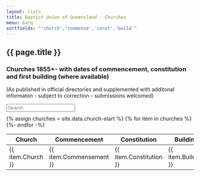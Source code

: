 ```yaml
---
layout: lists
title: Baptist Union of Queensland - Churches
menu: barq
sortfields: "'church','commense','const','build'"
---
```


## {{ page.title }}

### Churches 1855+- with dates of commencement, constitution and first building (where available)

(As published in official directories and supplemented with additonal informaton - subject to correction - submissions welcomed)

<div id="entry-list">
<div class="row" style="margin-bottom:10px;">
		<input type="search" class="search form-control" placeholder="Search" />
</div>
<table class="churches">
<thead>
  <tr>
    <th><span class="sort" data-sort="church">Church</span></th>
    <th><span class="sort" data-sort="commense">Commencement</span></th>
    <th><span class="sort" data-sort="const">Constitution</span></th>
    <th><span class="sort" data-sort="build">Building</span></th>
  </tr>
</thead>
<tbody class="list">
{% assign churches = site.data.church-start %}
{% for item in churches %}
  <tr>
  <td class="church">{{ item.Church }}</td>
  <td class="commense">{{ item.Commensement }}</td>
  <td class="const">{{ item.Constitution }}</td>
  <td class="build">{{ item.Building }}</td>
  </tr>
{%- endfor -%}
</tbody>
</table>
</div>

